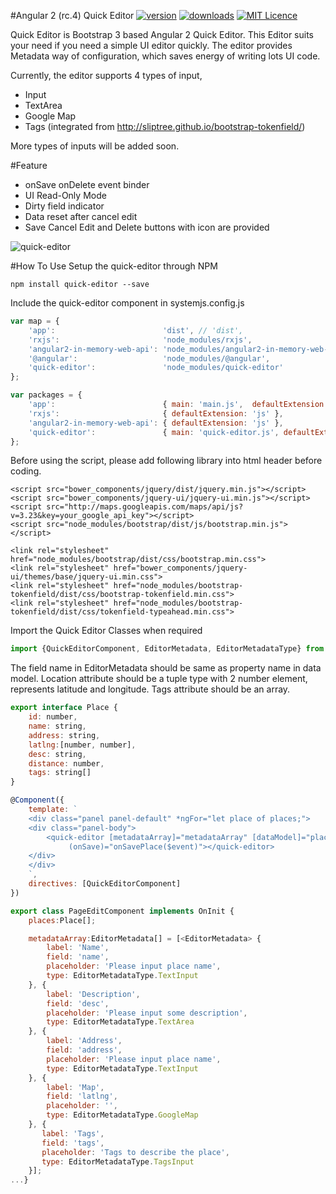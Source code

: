 #Angular 2 (rc.4) Quick Editor
[![version](https://img.shields.io/npm/v/quick-editor.svg?style=flat-square)](https://www.npmjs.com/package/quick-editor)
[![downloads](https://img.shields.io/npm/dm/quick-editor.svg?style=flat-square)](https://www.npmjs.com/package/quick-editor)
[![MIT Licence](https://img.shields.io/npm/l/quick-editor.svg?style=flat-square)](https://opensource.org/licenses/MIT)

Quick Editor is Bootstrap 3 based Angular 2 Quick Editor. This Editor suits your need if you need a simple UI editor quickly.
The editor provides Metadata way of configuration, which saves energy of writing lots UI code.

Currently, the editor supports 4 types of input,

* Input
* TextArea
* Google Map
* Tags (integrated from http://sliptree.github.io/bootstrap-tokenfield/)

More types of inputs will be added soon.

#Feature
* onSave onDelete event binder
* UI Read-Only Mode
* Dirty field indicator
* Data reset after cancel edit
* Save Cancel Edit and Delete buttons with icon are provided

![quick-editor](https://cloud.githubusercontent.com/assets/10338146/15510393/a6c9b684-2209-11e6-8b90-fcea5c52c051.png)

#How To Use
Setup the quick-editor through NPM
```javascirpt
npm install quick-editor --save
```

Include the quick-editor component in systemjs.config.js
```javascript
var map = {
    'app':                        'dist', // 'dist',
    'rxjs':                       'node_modules/rxjs',
    'angular2-in-memory-web-api': 'node_modules/angular2-in-memory-web-api',
    '@angular':                   'node_modules/@angular',
    'quick-editor':               'node_modules/quick-editor'
};

var packages = {
    'app':                        { main: 'main.js',  defaultExtension: 'js' },
    'rxjs':                       { defaultExtension: 'js' },
    'angular2-in-memory-web-api': { defaultExtension: 'js' },
    'quick-editor':               { main: 'quick-editor.js', defaultExtension: 'js' }
};
```

Before using the script, please add following library into html header before coding.
```
<script src="bower_components/jquery/dist/jquery.min.js"></script>
<script src="bower_components/jquery-ui/jquery-ui.min.js"></script>
<script src="http://maps.googleapis.com/maps/api/js?v=3.23&key=your_google_api_key"></script>
<script src="node_modules/bootstrap/dist/js/bootstrap.min.js"></script>

<link rel="stylesheet" href="node_modules/bootstrap/dist/css/bootstrap.min.css">
<link rel="stylesheet" href="bower_components/jquery-ui/themes/base/jquery-ui.min.css">
<link rel="stylesheet" href="node_modules/bootstrap-tokenfield/dist/css/bootstrap-tokenfield.min.css">
<link rel="stylesheet" href="node_modules/bootstrap-tokenfield/dist/css/tokenfield-typeahead.min.css">
```

Import the Quick Editor Classes when required
```javascript
import {QuickEditorComponent, EditorMetadata, EditorMetadataType} from "quick-editor";
```

The field name in EditorMetadata should be same as property name in data model.
Location attribute should be a tuple type with 2 number element, represents latitude and longitude. Tags attribute should be an array.

```javascript
export interface Place {
    id: number,
    name: string,
    address: string,
    latlng:[number, number],
    desc: string,
    distance: number,
    tags: string[]
}

@Component({
    template: `
    <div class="panel panel-default" *ngFor="let place of places;">
    <div class="panel-body">
        <quick-editor [metadataArray]="metadataArray" [dataModel]="place"
             (onSave)="onSavePlace($event)"></quick-editor>
    </div>
    </div>
    `,
    directives: [QuickEditorComponent]
})

export class PageEditComponent implements OnInit {
    places:Place[];

    metadataArray:EditorMetadata[] = [<EditorMetadata> {
        label: 'Name',
        field: 'name',
        placeholder: 'Please input place name',
        type: EditorMetadataType.TextInput
    }, {
        label: 'Description',
        field: 'desc',
        placeholder: 'Please input some description',
        type: EditorMetadataType.TextArea
    }, {
        label: 'Address',
        field: 'address',
        placeholder: 'Please input place name',
        type: EditorMetadataType.TextInput
    }, {
        label: 'Map',
        field: 'latlng',
        placeholder: '',
        type: EditorMetadataType.GoogleMap
    }, {
       label: 'Tags',
       field: 'tags',
       placeholder: 'Tags to describe the place',
       type: EditorMetadataType.TagsInput
    }];
...}
```